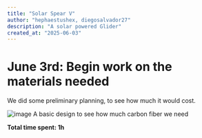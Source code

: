```yaml
---
title: "Solar Spear V"
author: "hephaestushex, diegosalvador27"
description: "A solar powered Glider"
created_at: "2025-06-03"
---
```


# June 3rd: Begin work on the materials needed

We did some preliminary planning, to see how much it would cost.

![image](https://github.com/user-attachments/assets/ff55fa50-c2d6-4978-a40c-754cf944efae)
A basic design to see how much carbon fiber we need

**Total time spent: 1h**

